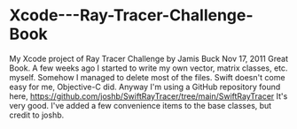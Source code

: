 # Xcode---Ray-Tracer-Challenge-Book
My Xcode project of Ray Tracer Challenge by Jamis Buck
Nov 17, 2011
Great Book. A few weeks ago I started to write my own vector, matrix classes, etc. myself.
Somehow I managed to delete most of the files. Swift doesn't come easy for me, Objective-C did.
Anyway I'm using a GitHub repository found here, https://github.com/joshb/SwiftRayTracer/tree/main/SwiftRayTracer
It's very good. I've added a few convenience items to the base classes, but credit to joshb.
